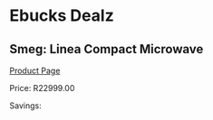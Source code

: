 
# Ebucks Dealz
## Smeg: Linea Compact Microwave
[Product Page](https://www.ebucks.com/web/shop/productSelected.do?prodId=1183600673&catId=1196429345)

Price: R22999.00

Savings: 


	